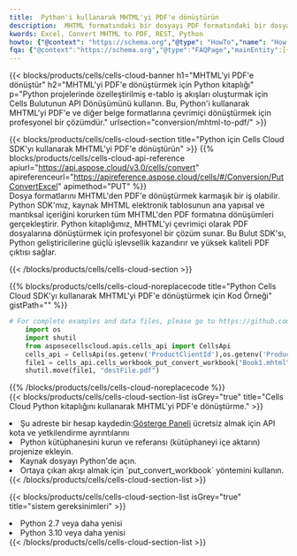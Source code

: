 ```yaml
---
title:  Python'i kullanarak MHTML'yi PDF'e dönüştürün
description:  MHTML formatındaki bir dosyayı PDF formatındaki bir dosyaya dönüştürmek için Python için Aspose.Cells Cloud SDK'yı kullanma.
kwords: Excel, Convert MHTML to PDF, REST, Python
howto: {"@context": "https://schema.org","@type": "HowTo","name": "How to convert MHTML to PDF using the Cells Cloud Python library.","description": "How to convert MHTML to PDF using the Cells Cloud Python library.","image": {"@type": "ImageObject"},"url": "/python/conversion/mhtml-to-pdf/","step": [{ "@type": "HowToStep","name": "How to convert MHTML to PDF using the Cells Cloud Python library. step 1", "image": {"@type": "ImageObject",},"url": "/python/conversion/mhtml-to-pdf/","text": "Register an account at <a href='https://dashboard.aspose.cloud/'>Dashboard</a> to get free API quota & authorization details",},{ "@type": "HowToStep","name": "How to convert MHTML to PDF using the Cells Cloud Python library. step 1", "image": {"@type": "ImageObject",},"url": "/python/conversion/mhtml-to-pdf/","text": "Install Python library and add the reference (import the library) to your project.",},{ "@type": "HowToStep","name": "How to convert MHTML to PDF using the Cells Cloud Python library. step 1", "image": {"@type": "ImageObject",},"url": "/python/conversion/mhtml-to-pdf/","text": "Open the source file in Python.",},{ "@type": "HowToStep","name": "How to convert MHTML to PDF using the Cells Cloud Python library. step 1", "image": {"@type": "ImageObject",},"url": "/python/conversion/mhtml-to-pdf/","text": "Use the `put_convert_workbook` method to retrieve the resulting stream.",}, ],"supply": {"@type": "HowToSupply","name": "document"},"tool": [{"@type": "HowToTool","name": "PyCharm, Visual Studio Code, Sublime, Eclipse"},{"@type": "HowToTool","name": "Aspose Cells"}],"totalTime": "PT6M"}
fqa: {"@context":"https://schema.org","@type":"FAQPage","mainEntity":[{"@type":"Question","name":"Why convert file formats in C# using REST API?","acceptedAnswer":{"@type":"Answer","text":"Documents are encoded in many ways, and some files may be incompatible with the software you use. To open and read such files, just convert them to appropriate file formats.<br/><ol><li>Install .NET SDK and add the reference (import the library) to your project.</li><li>Open the source file in C# using REST API.</li><li>Call the PutConvertWorkbookRequest() method, passing an output filename with required extension.</li><li>Get the result of conversion as a separate file.</li></ol>"}},{"@type":"Question","name":"What file formats can I convert with your C# library?","acceptedAnswer":{"@type":"Answer","text":"We support a variety of file formats for conversion using .NET library, including XLSX, Excel, xls , PDF, CSV, HTML, Markdown, XML, PNG, JPG, TIFF, Json, TXT and many more."}},{"@type":"Question","name":"What is the maximum allowed file size for conversion using this .NET library?","acceptedAnswer":{"@type":"Answer","text":"There are no file size limits for format conversions using .NET library."}}]}
---
```

{{< blocks/products/cells/cells-cloud-banner h1="MHTML\'yi PDF\'e dönüştür" h2="MHTML\'yi PDF\'e dönüştürmek için Python kitaplığı" p="Python projelerinde özelleştirilmiş e-tablo iş akışları oluşturmak için Cells Bulutunun API Dönüşümünü kullanın. Bu, Python\'i kullanarak MHTML\'yi PDF\'e ve diğer belge formatlarına çevrimiçi dönüştürmek için profesyonel bir çözümdür." urlsection="conversion/mhtml-to-pdf/" >}}

{{< blocks/products/cells/cells-cloud-section title="Python için Cells Cloud SDK\'yı kullanarak MHTML\'yi PDF\'e dönüştürün" >}}
{{% blocks/products/cells/cells-cloud-api-reference apiurl="https://api.aspose.cloud/v3.0/cells/convert" apireferenceurl="https://apireference.aspose.cloud/cells/#/Conversion/PutConvertExcel" apimethod="PUT" %}}
<br/>
Dosya formatlarını MHTML'den PDF'e dönüştürmek karmaşık bir iş olabilir. Python SDK'mız, kaynak MHTML elektronik tablosunun ana yapısal ve mantıksal içeriğini korurken tüm MHTML'den PDF formatına dönüşümleri gerçekleştirir. Python kitaplığımız, MHTML'yi çevrimiçi olarak PDF dosyalarına dönüştürmek için profesyonel bir çözüm sunar. Bu Bulut SDK'sı, Python geliştiricilerine güçlü işlevsellik kazandırır ve yüksek kaliteli PDF çıktısı sağlar.

{{< /blocks/products/cells/cells-cloud-section >}}

{{% blocks/products/cells/cells-cloud-noreplacecode title="Python Cells Cloud SDK\'yı kullanarak MHTML\'yi PDF\'e dönüştürmek için Kod Örneği" gistPath="" %}}
 
```python
# For complete examples and data files, please go to https://github.com/aspose-cells-cloud/aspose-cells-cloud-python/
    import os
    import shutil
    from asposecellscloud.apis.cells_api import CellsApi
    cells_api = CellsApi(os.getenv('ProductClientId'),os.getenv('ProductClientSecret'))
    file1 = cells_api.cells_workbook_put_convert_workbook("Book1.mhtml",format="pdf")
    shutil.move(file1, "destFile.pdf")     
```
 
{{% /blocks/products/cells/cells-cloud-noreplacecode %}}
<br/>
{{< blocks/products/cells/cells-cloud-section-list isGrey="true" title="Cells Cloud Python kitaplığını kullanarak MHTML\'yi PDF\'e dönüştürme." >}}
<li> Şu adreste bir hesap kaydedin:<a href="https://dashboard.aspose.cloud/">Gösterge Paneli</a> ücretsiz almak için API kota ve yetkilendirme ayrıntılarını</li>
<li>Python kütüphanesini kurun ve referansı (kütüphaneyi içe aktarın) projenize ekleyin.</li>
<li>Kaynak dosyayı Python'de açın.</li>
<li>Ortaya çıkan akışı almak için `put_convert_workbook` yöntemini kullanın.</li>
{{< /blocks/products/cells/cells-cloud-section-list >}}

{{< blocks/products/cells/cells-cloud-section-list isGrey="true" title="sistem gereksinimleri" >}}
<li>Python 2.7 veya daha yenisi</li>
<li>Python 3.10 veya daha yenisi</li>
{{< /blocks/products/cells/cells-cloud-section-list >}}
